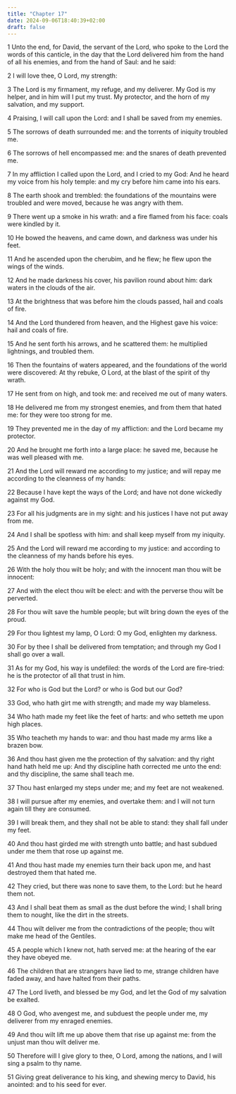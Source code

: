 ```yaml
---
title: "Chapter 17"
date: 2024-09-06T18:40:39+02:00
draft: false
---
```




1 Unto the end, for David, the servant of the Lord, who spoke to the Lord the words of this canticle, in the day that the Lord delivered him from the hand of all his enemies, and from the hand of Saul: and he said:

2 I will love thee, O Lord, my strength:

3 The Lord is my firmament, my refuge, and my deliverer. My God is my helper, and in him will I put my trust. My protector, and the horn of my salvation, and my support.

4 Praising, I will call upon the Lord: and I shall be saved from my enemies.

5 The sorrows of death surrounded me: and the torrents of iniquity troubled me.

6 The sorrows of hell encompassed me: and the snares of death prevented me.

7 In my affliction I called upon the Lord, and I cried to my God: And he heard my voice from his holy temple: and my cry before him came into his ears.

8 The earth shook and trembled: the foundations of the mountains were troubled and were moved, because he was angry with them.

9 There went up a smoke in his wrath: and a fire flamed from his face: coals were kindled by it.

10 He bowed the heavens, and came down, and darkness was under his feet.

11 And he ascended upon the cherubim, and he flew; he flew upon the wings of the winds.

12 And he made darkness his cover, his pavilion round about him: dark waters in the clouds of the air.

13 At the brightness that was before him the clouds passed, hail and coals of fire.

14 And the Lord thundered from heaven, and the Highest gave his voice: hail and coals of fire.

15 And he sent forth his arrows, and he scattered them: he multiplied lightnings, and troubled them.

16 Then the fountains of waters appeared, and the foundations of the world were discovered: At thy rebuke, O Lord, at the blast of the spirit of thy wrath.

17 He sent from on high, and took me: and received me out of many waters.

18 He delivered me from my strongest enemies, and from them that hated me: for they were too strong for me.

19 They prevented me in the day of my affliction: and the Lord became my protector.

20 And he brought me forth into a large place: he saved me, because he was well pleased with me.

21 And the Lord will reward me according to my justice; and will repay me according to the cleanness of my hands:

22 Because I have kept the ways of the Lord; and have not done wickedly against my God.

23 For all his judgments are in my sight: and his justices I have not put away from me.

24 And I shall be spotless with him: and shall keep myself from my iniquity.

25 And the Lord will reward me according to my justice: and according to the cleanness of my hands before his eyes.

26 With the holy thou wilt be holy; and with the innocent man thou wilt be innocent:

27 And with the elect thou wilt be elect: and with the perverse thou wilt be perverted.

28 For thou wilt save the humble people; but wilt bring down the eyes of the proud.

29 For thou lightest my lamp, O Lord: O my God, enlighten my darkness.

30 For by thee I shall be delivered from temptation; and through my God I shall go over a wall.

31 As for my God, his way is undefiled: the words of the Lord are fire-tried: he is the protector of all that trust in him.

32 For who is God but the Lord? or who is God but our God?

33 God, who hath girt me with strength; and made my way blameless.

34 Who hath made my feet like the feet of harts: and who setteth me upon high places.

35 Who teacheth my hands to war: and thou hast made my arms like a brazen bow.

36 And thou hast given me the protection of thy salvation: and thy right hand hath held me up: And thy discipline hath corrected me unto the end: and thy discipline, the same shall teach me.

37 Thou hast enlarged my steps under me; and my feet are not weakened.

38 I will pursue after my enemies, and overtake them: and I will not turn again till they are consumed.

39 I will break them, and they shall not be able to stand: they shall fall under my feet.

40 And thou hast girded me with strength unto battle; and hast subdued under me them that rose up against me.

41 And thou hast made my enemies turn their back upon me, and hast destroyed them that hated me.

42 They cried, but there was none to save them, to the Lord: but he heard them not.

43 And I shall beat them as small as the dust before the wind; I shall bring them to nought, like the dirt in the streets.

44 Thou wilt deliver me from the contradictions of the people; thou wilt make me head of the Gentiles.

45 A people which I knew not, hath served me: at the hearing of the ear they have obeyed me.

46 The children that are strangers have lied to me, strange children have faded away, and have halted from their paths.

47 The Lord liveth, and blessed be my God, and let the God of my salvation be exalted.

48 O God, who avengest me, and subduest the people under me, my deliverer from my enraged enemies.

49 And thou wilt lift me up above them that rise up against me: from the unjust man thou wilt deliver me.

50 Therefore will I give glory to thee, O Lord, among the nations, and I will sing a psalm to thy name.

51 Giving great deliverance to his king, and shewing mercy to David, his anointed: and to his seed for ever.

